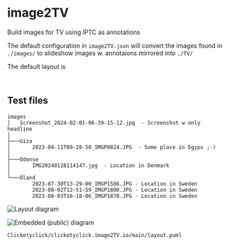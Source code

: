 # image2TV
Build images for TV using IPTC as annotations

The default configuration in `image2TV.json` will convert the images found in `./images/` to slideshow images w. annotaions mirrored into `./TV/`

The default layout is
```


```

## Test files
```
images
│   Screenshot_2024-02-01-06-39-15-12.jpg  - Screenshot w only headline
│
├───Giza
│       2023-04-11T09-28-50_IMGP0824.JPG  - Some place in Egyps ;-)
│
├───Odense
│       IMG20240128114147.jpg  - Location in Denmark
│
└───Öland
        2023-07-30T13-29-00_IMGP1586.JPG - Location in Sweden
        2023-08-02T12-51-59_IMGP1800.JPG - Location in Sweden
        2023-08-03T16-18-06_IMGP1870.JPG - Location in Sweden
```

![Layout diagram](http://www.plantuml.com/plantuml/proxy?cache=no&fmt=svg&src=https://raw.githubusercontent.com/Clicketyclick/image2TV/main/layout.puml)


![Embedded (public) diagram](http://www.plantuml.com/plantuml/proxy?cache=no&fmt=svg&src=https://raw.githubusercontent.com/BIT-SDUB/bit-sdub.github.io/main/test.puml)


    Clicketyclick/clicketyclick.image2TV.io/main/layout.puml

